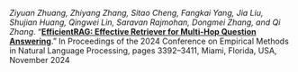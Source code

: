 *Ziyuan Zhuang, Zhiyang Zhang, Sitao Cheng, Fangkai Yang, Jia Liu, Shujian Huang, Qingwei Lin, Saravan Rajmohan, Dongmei Zhang, and Qi Zhang*. “[**EfficientRAG: Effective Retriever for Multi-Hop Question Answering**](https://aclanthology.org/2024.emnlp-main.199/).” In Proceedings of the 2024 Conference on Empirical Methods in Natural Language Processing, pages 3392–3411, Miami, Florida, USA, November 2024
